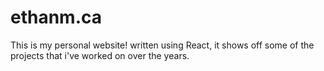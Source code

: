 # ethanm.ca

This is my personal website!
written using React, it shows off some of the projects that i've worked on over the years.
